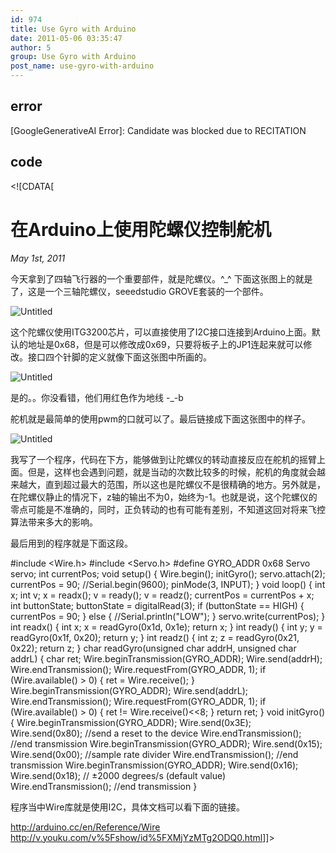```yaml
---
id: 974
title: Use Gyro with Arduino
date: 2011-05-06 03:35:47
author: 5
group: Use Gyro with Arduino
post_name: use-gyro-with-arduino
---
```


## error
[GoogleGenerativeAI Error]: Candidate was blocked due to RECITATION

## code
 <!\[CDATA\[

# 在Arduino上使用陀螺仪控制舵机

_May 1st, 2011_ 

今天拿到了四轴飞行器的一个重要部件，就是陀螺仪。^\_^ 下面这张图上的就是了，这是一个三轴陀螺仪，seeedstudio GROVE套装的一个部件。

![Untitled](http://139.162.84.35/wp-content/uploads/2011/05/untitled1.jpg "untitled.jpg") 

这个陀螺仪使用ITG3200芯片，可以直接使用了I2C接口连接到Arduino上面。默认的地址是0x68，但是可以修改成0x69，只要将板子上的JP1连起来就可以修改。接口四个针脚的定义就像下面这张图中所画的。

![Untitled](http://139.162.84.35/wp-content/uploads/2011/05/untitled2.jpg "untitled.jpg") 

是的。。你没看错，他们用红色作为地线 -\_-b

舵机就是最简单的使用pwm的口就可以了。最后链接成下面这张图中的样子。

![Untitled](http://139.162.84.35/wp-content/uploads/2011/05/untitled3.jpg "untitled.jpg") 

我写了一个程序，代码在下方，能够做到让陀螺仪的转动直接反应在舵机的摇臂上面。但是，这样也会遇到问题，就是当动的次数比较多的时候，舵机的角度就会越来越大，直到超过最大的范围，所以这也是陀螺仪不是很精确的地方。另外就是，在陀螺仪静止的情况下，z轴的输出不为0，始终为-1。也就是说，这个陀螺仪的零点可能是不准确的，同时，正负转动的也有可能有差别，不知道这回对将来飞控算法带来多大的影响。

最后用到的程序就是下面这段。


#include <Wire.h>
#include <Servo.h>
#define GYRO_ADDR  0x68
Servo servo;
int currentPos;
void setup()
{
  Wire.begin();
  initGyro();
  servo.attach(2);
  currentPos = 90;
  //Serial.begin(9600);
  pinMode(3, INPUT);
}
void loop()
{
  int x;
  int v;
  x = readx();
  v = ready();
  v = readz();
  currentPos = currentPos + x;
  int buttonState;
  buttonState = digitalRead(3);
  if (buttonState == HIGH)
  {
    currentPos = 90;
  }
  else
  {
    //Serial.println("LOW");
  }
  servo.write(currentPos);
}
int readx()
{
  int x;
  x = readGyro(0x1d, 0x1e);
  return x;
}
int ready()
{
  int y;
  y = readGyro(0x1f, 0x20);
  return y;
}
int readz()
{
  int z;
  z = readGyro(0x21, 0x22);
  return z;
}
char readGyro(unsigned char addrH, unsigned char addrL)
{
  char ret;
  Wire.beginTransmission(GYRO_ADDR);
  Wire.send(addrH);
  Wire.endTransmission();
  Wire.requestFrom(GYRO_ADDR, 1);
  if (Wire.available() > 0)
  {
    ret = Wire.receive();
  }
  Wire.beginTransmission(GYRO_ADDR);
  Wire.send(addrL);
  Wire.endTransmission();
  Wire.requestFrom(GYRO_ADDR, 1);
  if (Wire.available() > 0)
  {
    ret != Wire.receive()<<8;
  }
  return ret;
}
void initGyro()
{
  Wire.beginTransmission(GYRO_ADDR);
  Wire.send(0x3E);
  Wire.send(0x80);  //send a reset to the device
  Wire.endTransmission(); //end transmission
  Wire.beginTransmission(GYRO_ADDR);
  Wire.send(0x15);
  Wire.send(0x00);   //sample rate divider
  Wire.endTransmission(); //end transmission
  Wire.beginTransmission(GYRO_ADDR);
  Wire.send(0x16);
  Wire.send(0x18); // ±2000 degrees/s (default value)
  Wire.endTransmission(); //end transmission
}

程序当中Wire库就是使用I2C，具体文档可以看下面的链接。

<http://arduino.cc/en/Reference/Wire> <http://v.youku.com/v%5Fshow/id%5FXMjYzMTg2ODQ0.html>\]\]> 
